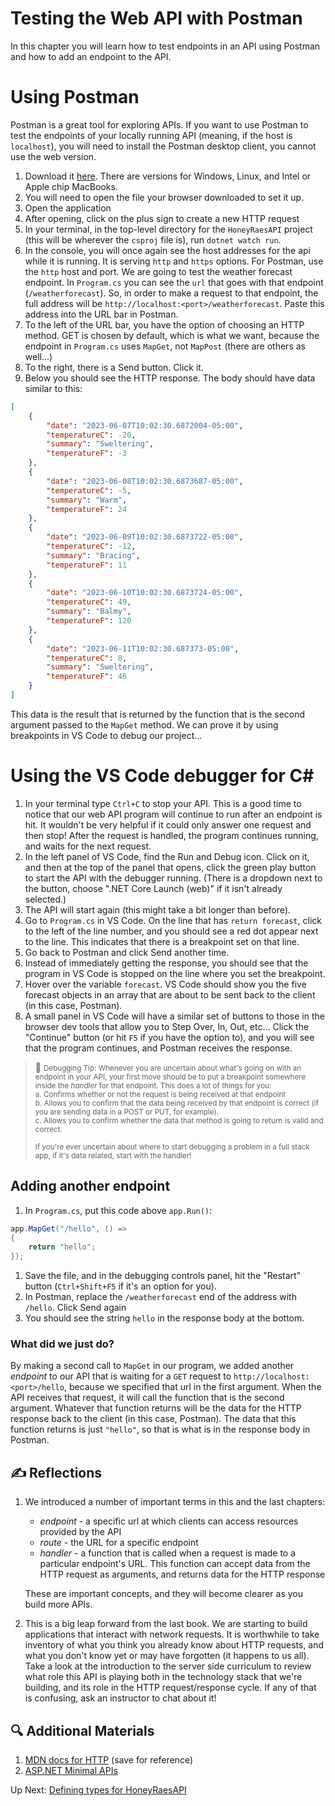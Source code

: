 # Testing the Web API with Postman

In this chapter you will learn how to test endpoints in an API using Postman and how to add an endpoint to the API.

# Using Postman

Postman is a great tool for exploring APIs. If you want to use Postman to test the endpoints of your locally running API (meaning, if the host is `localhost`), you will need to install the Postman desktop client, you cannot use the web version. 

1. Download it [here](https://www.postman.com/downloads/). There are versions for Windows, Linux, and Intel or Apple chip MacBooks. 
1. You will need to open the file your browser downloaded to set it up.
1. Open the application
1. After opening, click on the plus sign to create a new HTTP request 
1. In your terminal, in the top-level directory for the `HoneyRaesAPI` project (this will be wherever the `csproj` file is), run `dotnet watch run`.
1. In the console, you will once again see the host addresses for the api while it is running. It is serving `http` and `https` options. For Postman, use the `http` host and port. We are going to test the weather forecast endpoint. In `Program.cs` you can see the `url` that goes with that endpoint (`/weatherforecast`). So, in order to make a request to that endpoint, the full address will be `http://localhost:<port>/weatherforecast`. Paste this address into the URL bar in Postman.
1. To the left of the URL bar, you have the option of choosing an HTTP method. GET is chosen by default, which is what we want, because the endpoint in `Program.cs` uses `MapGet`, not `MapPost` (there are others as well...)
1. To the right, there is a Send button. Click it. 
1.  Below you should see the HTTP response. The body should have data similar to this:
``` json
[
    {
        "date": "2023-06-07T10:02:30.6872004-05:00",
        "temperatureC": -20,
        "summary": "Sweltering",
        "temperatureF": -3
    },
    {
        "date": "2023-06-08T10:02:30.6873687-05:00",
        "temperatureC": -5,
        "summary": "Warm",
        "temperatureF": 24
    },
    {
        "date": "2023-06-09T10:02:30.6873722-05:00",
        "temperatureC": -12,
        "summary": "Bracing",
        "temperatureF": 11
    },
    {
        "date": "2023-06-10T10:02:30.6873724-05:00",
        "temperatureC": 49,
        "summary": "Balmy",
        "temperatureF": 120
    },
    {
        "date": "2023-06-11T10:02:30.687373-05:00",
        "temperatureC": 8,
        "summary": "Sweltering",
        "temperatureF": 46
    }
]
```

This data is the result that is returned by the function that is the second argument passed to the `MapGet` method. We can prove it by using breakpoints in VS Code to debug our project...

# Using the VS Code debugger for C#

1. In your terminal type `Ctrl+C` to stop your API. This is a good time to notice that our web API program will continue to run after an endpoint is hit. It wouldn't be very helpful if it could only answer one request and then stop! After the request is handled, the program continues running, and waits for the next request.
1. In the left panel of VS Code, find the Run and Debug icon. Click on it, and then at the top of the panel that opens, click the green play button to start the API with the debugger running. (There is a dropdown next to the button, choose ".NET Core Launch (web)" if it isn't already selected.)
1. The API will start again (this might take a bit longer than before). 
1. Go to `Program.cs` in VS Code. On the line that has `return forecast`, click to the left of the line number, and you should see a red dot appear next to the line. This indicates that there is a breakpoint set on that line. 
1. Go back to Postman and click Send another time. 
1. Instead of immediately getting the response, you should see that the program in VS Code is stopped on the line where you set the breakpoint. 
1. Hover over the variable `forecast`. VS Code should show you the five forecast objects in an array that are about to be sent back to the client (in this case, Postman). 
1. A small panel in VS Code will have a similar set of buttons to those in the browser dev tools that allow you to Step Over, In, Out, etc... Click the "Continue" button (or hit `F5` if you have the option to), and you will see that the program continues, and Postman receives the response. 

> :bug: <small>Debugging Tip: Whenever you are uncertain about what's going on with an endpoint in your API, your first move should be to put a breakpoint somewhere inside the _handler_ for that endpoint. This does a lot of things for you: <br> a. Confirms whether or not the request is being received at that endpoint <br> b. Allows you to confirm that the data being received by that endpoint is correct (if you are sending data in a POST or PUT, for example). <br> c. Allows you to confirm whether the data that method is going to return is valid and correct. <br><br> If you're ever uncertain about where to start debugging a problem in a full stack app, if it's data related, start with the handler!</small>

## Adding another endpoint

1. In `Program.cs`, put this code above `app.Run()`:
``` csharp
app.MapGet("/hello", () =>
{
    return "hello";
});
```
1. Save the file, and in the debugging controls panel, hit the "Restart" button (`Ctrl+Shift+F5` if it's an option for you). 
1. In Postman, replace the `/weatherforecast` end of the address with `/hello`. Click Send again
1. You should see the string `hello` in the response body at the bottom. 

### What did we just do?
By making a second call to `MapGet` in our program, we added another _endpoint_ to our API that is waiting for a `GET` request to `http://localhost:<port>/hello`, because we specified that url in the first argument. When the API receives that request, it will call the function that is the second argument. Whatever that function returns will be the data for the HTTP response back to the client (in this case, Postman). The data that this function returns is just `"hello"`, so that is what is in the response body in Postman. 

## ✍️ Reflections
1. We introduced a number of important terms in this and the last chapters:
    -  _endpoint_ - a specific url at which clients can access resources provided by the API
    - _route_ - the URL for a specific endpoint
    - _handler_ - a function that is called when a request is made to a particular endpoint's URL. This function can accept data from the HTTP request as arguments, and returns data for the HTTP response
    
    These are important concepts, and they will become clearer as you build more APIs. 
1. This is a big leap forward from the last book. We are starting to build applications that interact with network requests. It is worthwhile to take inventory of what you think you already know about HTTP requests, and what you don't know yet or may have forgotten (it happens to us all). Take a look at the introduction to the server side curriculum to review what role this API is playing both in the technology stack that we're building, and its role in the HTTP request/response cycle. If any of that is confusing, ask an instructor to chat about it!

## 🔍 Additional Materials

1. [MDN docs for HTTP](https://developer.mozilla.org/en-US/docs/Web/HTTP) (save for reference)
1. [ASP.NET Minimal APIs](https://learn.microsoft.com/en-us/aspnet/core/fundamentals/minimal-apis/overview?view=aspnetcore-6.0)

Up Next: [Defining types for HoneyRaesAPI](./defining-types-honey-raes.md)